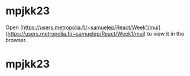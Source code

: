 # mpjkk23

Open [https://users.metropolia.fi/~samuelep/React/Week1/mui] (https://users.metropolia.fi/~samuelep/React/Week1/mui) to view it in the browser.

# mpjkk23
